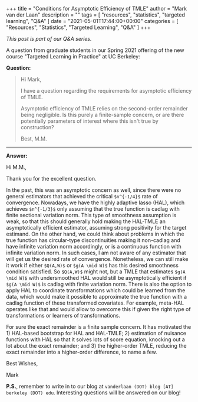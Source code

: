 +++
title = "Conditions for Asymptotic Efficiency of TMLE"
author = "Mark van der Laan"
description = ""
tags = [
    "resources",
    "statistics",
    "targeted learning",
    "Q&A"
]
date = "2021-05-01T17:44:00+00:00"
categories = [
    "Resources",
    "Statistics",
    "Targeted Learning",
    "Q&A"
]
+++

_This post is part of our Q&A series._

A question from graduate students in our Spring 2021 offering of the new course
"Targeted Learning in Practice" at UC Berkeley:

__Question:__

> Hi Mark,
>
> I have a question regarding the requirements for asymptotic efficiency of
> TMLE.
>
> Asymptotic efficiency of TMLE relies on the second-order remainder being
> negligible. Is this purely a finite-sample concern, or are there potentially
> parameters of interest where this isn't true by construction?
>
> Best,
> M.M.

---

__Answer:__

Hi M.M.,

Thank you for the excellent question.

In the past, this was an asymptotic concern as well, since there were no general
estimators that achieved the critical `$n^{-1/4}$` rate of convergence.
Nowadays, we have the highly adaptive lasso (HAL), which achieves `$n^{-1/3}$`
only assuming that the true function is cadlag with finite sectional variation
norm. This type of smoothness assumption is weak, so that this should generally
hold making the HAL-TMLE an asymptotically efficient estimator, assuming strong
positivity for the target estimand. On the other hand, we could think about
problems in which the true function has circular-type discontinuities making it
non-cadlag and have infinite variation norm accordingly, or is a continuous
function with infinite variation norm. In such cases, I am not aware of any
estimator that will get us the desired rate of convergence. Nonetheless, we can
still make it work if either `$Q(A,W)$` or `$g(A \mid W)$` has this desired
smoothness condition satisfied. So `$Q(A,W)$` might not, but a TMLE that
estimates `$g(A \mid W)$` with undersmoothed HAL would still be asymptotically
efficient if `$g(A \mid W)$` is cadlag with finite variation norm. There is also
the option to apply HAL to coordinate transformations which could be learned
from the data, which would make it possible to approximate the true function
with a cadlag function of these transformed covariates. For example, meta-HAL
operates like that and would allow to overcome this if given the right type of
transformations or learners of transformations.

For sure the exact remainder is a finite sample concern. It has motivated the 1)
HAL-based bootstrap for HAL and HAL-TMLE; 2) estimation of nuisance functions
with HAL so that it solves lots of score equation, knocking out a lot about the
exact remainder; and 3) the higher-order TMLE, reducing the exact remainder into
a higher-order difference, to name a few.

Best Wishes,

Mark

__P.S.__, remember to write in to our blog at `vanderlaan (DOT) blog [AT]
berkeley (DOT) edu`. Interesting questions will be answered on our blog!
